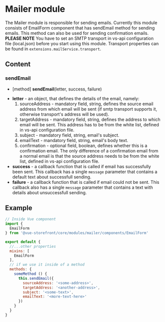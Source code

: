 # Mailer module

The Mailer module is responsible for sending emails. Currently this module consists of EmailForm component that has sendEmail method for sending emails. This method can also be used for sending confirmation emails. **PLEASE NOTE** You have to set an SMTP transport in vs-api configuration file (local.json) before you start using this module. Transport properties can be found in `extensions.mailService.transport`.

## Content

### sendEmail
- [method] **sendEmail**(letter, success, failure)
* **letter** - an object, that defines the details of the email, namely:
  1. sourceAddress - mandatory field, string, defines the source email address from which email will be sent (if smtp transport supports it, otherwise transport's address will be used).
  2. targetAddress - mandatory field, string, defines the address to which email will be sent. This address has to be from the white list, defined in vs-api configuration file.
  3. subject - mandatory field, string, email's subject.
  4. emailText - mandatory field, string, email's body text.
  5. confirmation - optional field, boolean, defines whether this is a confirmation email. The only difference of a confirmation email from a normal email is that the source address needs to be from the white list, defined in vs-api configuration file.
* **success** - a callback function that is called if email has successfully been sent. This callback has a single `message` parameter that contains a default text about successfull sending.
* **failure** - a callback function that is called if email could not be sent. This callback also has a single `message` parameter that contains a text with details about unsuccessfull sending.

## Example

````javascript
// Inside Vue component
import {
  EmailForm
} from '@vue-storefront/core/modules/mailer/components/EmailForm'

export default {
  //...other properties
  mixins: [
    EmailForm
  ],
  // if we use it inside of a method
  methods: {
    someMethod () {
      this.sendEmail({
        sourceAddress: '<some-address>',
        targetAddress: '<another-address>',
        subject: '<some-text>',
        emailText: '<more-text-here>'
      })
    }
  }
}
````
